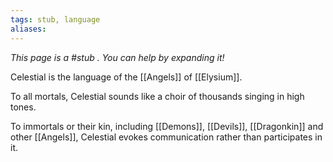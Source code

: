 ```yaml
---
tags: stub, language
aliases:
---
```


*This page is a #stub . You can help by expanding it!*

Celestial is the language of the [[Angels]] of [[Elysium]].

To all mortals, Celestial sounds like a choir of thousands singing in high tones.

To immortals or their kin, including [[Demons]], [[Devils]], [[Dragonkin]] and other [[Angels]], Celestial evokes communication rather than participates in it.